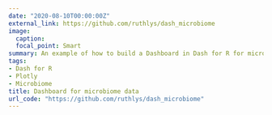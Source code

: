 ```yaml
---
date: "2020-08-10T00:00:00Z"
external_link: https://github.com/ruthlys/dash_microbiome
image:
  caption: 
  focal_point: Smart
summary: An example of how to build a Dashboard in Dash for R for microbiome data.
tags:
- Dash for R
- Plotly
- Microbiome
title: Dashboard for microbiome data
url_code: "https://github.com/ruthlys/dash_microbiome"
---
```

